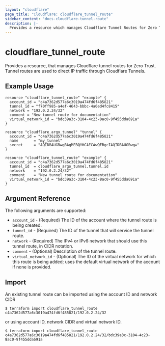 ```yaml
---
layout: "cloudflare"
page_title: "Cloudflare: cloudflare_tunnel_route"
sidebar_content: "docs-cloudflare-tunnel-route"
description: |-
  Provides a resource which manages Cloudflare Tunnel Routes for Zero Trust
---
```


# cloudflare_tunnel_route

Provides a resource, that manages Cloudflare tunnel routes for Zero Trust. Tunnel
routes are used to direct IP traffic through Cloudflare Tunnels.

## Example Usage

```hcl
resource "cloudflare_tunnel_route" "example" {
  account_id = "c4a7362d577a6c3019a474fd6f485821"
  tunnel_id = "f70ff985-a4ef-4643-bbbc-4a0ed4fc8415"
  network = "192.0.2.24/32"
  comment = "New tunnel route for documentation"
  virtual_network_id = "bdc39a3c-3104-4c23-8ac0-9f455dda691a"
}
```

```hcl
resource "cloudflare_argo_tunnel" "tunnel" {
  account_id = "c4a7362d577a6c3019a474fd6f485821"
  name       = "my_tunnel"
  secret     = "AQIDBAUGBwgBAgMEBQYHCAECAwQFBgcIAQIDBAUGBwg="
}

resource "cloudflare_tunnel_route" "example" {
  account_id = "c4a7362d577a6c3019a474fd6f485821"
  tunnel_id  = cloudflare_argo_tunnel.tunnel.id
  network    = "192.0.2.24/32"
  comment    = "New tunnel route for documentation"
  virtual_network_id = "bdc39a3c-3104-4c23-8ac0-9f455dda691a"
}
```

## Argument Reference

The following arguments are supported:

- `account_id` - (Required) The ID of the account where the tunnel route is being created.
- `tunnel_id` - (Required) The ID of the tunnel that will service the tunnel route.
- `network` - (Required) The IPv4 or IPv6 network that should use this tunnel route, in CIDR notation.
- `comment` - (Optional) Description of the tunnel route.
- `virtual_network_id` - (Optional) The ID of the virtual network for which this route is being added; uses the default virtual network of the account if none is provided.

## Import

An existing tunnel route can be imported using the account ID and network CIDR

```
$ terraform import cloudflare_tunnel_route c4a7362d577a6c3019a474fd6f485821/192.0.2.24/32
```

or using account ID, network CIDR and virtual network ID.

```
$ terraform import cloudflare_tunnel_route c4a7362d577a6c3019a474fd6f485821/192.0.2.24/32/bdc39a3c-3104-4c23-8ac0-9f455dda691a
```